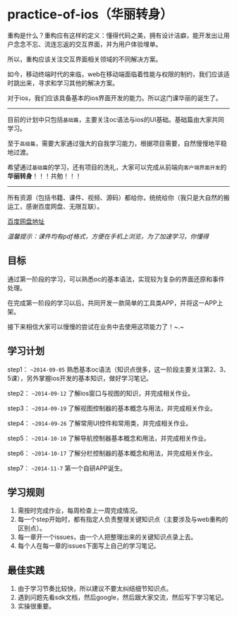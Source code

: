 practice-of-ios（华丽转身）
===============

重构是什么？重构应有这样的定义：懂得代码之美，拥有设计洁癖，能开发出让用户念念不忘、流连忘返的交互界面，并为用户体验埋单。

所以，重构应该关注交互界面相关领域的不同解决方案。

如今，移动终端时代的来临，web在移动端面临着性能与权限的制约，我们应该适时跳出来，寻求和学习其他的解决方案。

对于ios，我们应该具备基本的ios界面开发的能力。所以这门课华丽的诞生了。

---

目前的计划中只包括`基础篇`，主要关注oc语法与ios的UI基础。基础篇由大家共同学习。

至于`高级篇`，需要大家通过强大的自我学习能力，根据项目需要，自然慢慢地平稳地过渡。

希望通过`基础篇`的学习，还有项目的洗礼，大家可以完成从前端向`客户端界面开发`的**华丽转身**！！！共勉！！！

---

所有资源（包括书籍、课件、视频、源码）都给你，统统给你（我只是大自然的搬运工，感谢百度网盘、无限互联）。

[百度网盘地址](http://pan.baidu.com/s/1i300lVZ)

*温馨提示：课件均有pdf格式，方便在手机上浏览，为了加速学习，你懂得*

## 目标


通过第一阶段的学习，可以熟悉oc的基本语法，实现较为复杂的界面还原和事件处理。

在完成第一阶段的学习以后，共同开发一款简单的工具类APP，并将这一APP上架。

接下来相信大家可以慢慢的尝试在业务中去使用这项能力了！~.~


## 学习计划

step1： `~2014-09-05` 熟悉基本oc语法（知识点很多，这一阶段主要关注第2、3、5课），另外掌握ios开发的基本知识，做好学习笔记。

step2： `~2014-09-12` 了解ios窗口与视图的知识，并完成相关作业。

step3： `~2014-09-19` 了解视图控制器的基本概念与用法，并完成相关作业。

step4： `~2014-09-26` 了解常用UI控件和常用类，并完成相关作业。

step5： `~2014-10-10` 了解导航控制器基本概念和用法，并完成相关作业。

step6： `~2014-10-17` 了解分栏控制器的基本概念和用法，并完成相关作业。

step7： `~2014-11-7`  第一个自研APP诞生。

## 学习规则

1. 需按时完成作业，每周检查上一周完成情况。
2. 每一个step开始时，都有指定人负责整理关键知识点（主要涉及与web重构的区别点）。
2. 每一章开一个issues，由一个人把整理出来的关键知识点录上去。
3. 每个人在每一章的issues下面写上自己的学习笔记。

## 最佳实践

1. 由于学习节奏比较快，所以建议不要太纠结细节知识点。
2. 遇到问题先看sdk文档，然后google，然后跟大家交流，然后写下学习笔记。
3. 实操很重要。




